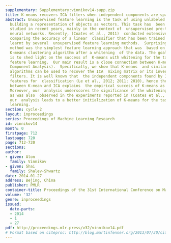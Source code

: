 ```yaml
---
supplementary: Supplementary:vinnikov14-supp.zip
title: K-means recovers ICA filters when independent components are sparse
abstract: Unsupervised feature learning is the task of using unlabeled examples  for
  building a representation of objects as vectors. This task has  been extensively
  studied in recent years, mainly in the context of  unsupervised pre-training of
  neural networks. Recently, (Coates et al., 2011)  conducted extensive experiments,
  comparing the accuracy of a linear  classifier that has been trained using features
  learnt by several  unsupervised feature learning methods.  Surprisingly, the best  performing
  method was the simplest feature learning approach that was  based on applying the
  K-means clustering algorithm after a whitening  of the data. The goal of this work
  is to shed light on the success of  K-means with whitening for the task of unsupervised
  feature learning.  Our main result is a close connection between K-means and ICA  (Independent
  Component Analysis).  Specifically, we show that K-means  and similar clustering
  algorithms can be used to recover the ICA  mixing matrix or its inverse, the ICA
  filters. It is well known that  the independent components found by ICA form useful
  features for  classification (Le et al., 2012; 2011; 2010), hence the connection
  between K-mean and ICA explains  the empirical success of K-means as a feature learner.
  Moreover, our  analysis underscores the significance of the whitening operation,
  as was also  observed in the experiments reported in (Coates et al., 2011).  Finally,
  our  analysis leads to a better initialization of K-means for the task of feature
  learning.
section: cycle-2
layout: inproceedings
series: Proceedings of Machine Learning Research
id: vinnikov14
month: 0
firstpage: 712
lastpage: 720
page: 712-720
sections: 
author:
- given: Alon
  family: Vinnikov
- given: Shai
  family: Shalev-Shwartz
date: 2014-01-27
address: Bejing, China
publisher: PMLR
container-title: Proceedings of the 31st International Conference on Machine Learning
volume: '32'
genre: inproceedings
issued:
  date-parts:
  - 2014
  - 1
  - 27
pdf: http://proceedings.mlr.press/v32/vinnikov14.pdf
# Format based on citeproc: http://blog.martinfenner.org/2013/07/30/citeproc-yaml-for-bibliographies/
---
```

